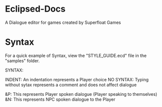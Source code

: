 # Eclipsed-Docs
A Dialogue editor for games created by Superfloat Games

# Syntax
For a quick example of Syntax, view the "STYLE_GUIDE.ecd" file in the "samples" folder.

SYNTAX:

INDENT: An indentation represents a Player choice
NO SYNTAX: Typing without sytax represents a comment and does not affect dialogue

&P: This represents Player spoken dialogue (Player speaking to themselves)
&N: This represents NPC spoken dialogue to the Player

